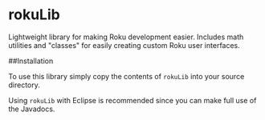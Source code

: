 rokuLib
=======

Lightweight library for making Roku development easier. Includes math utilities and "classes" for easily creating custom Roku user interfaces.

##Installation

To use this library simply copy the contents of ``rokuLib`` into your source directory.

Using ``rokuLib`` with Eclipse is recommended since you can make full use of the Javadocs.
